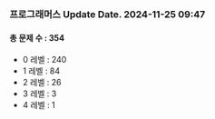 ### 프로그래머스 Update Date. 2024-11-25 09:47
#### 총 문제 수 : 354
- 0 레벨 : 240
- 1 레벨 : 84
- 2 레벨 : 26
- 3 레벨 : 3
- 4 레벨 : 1
